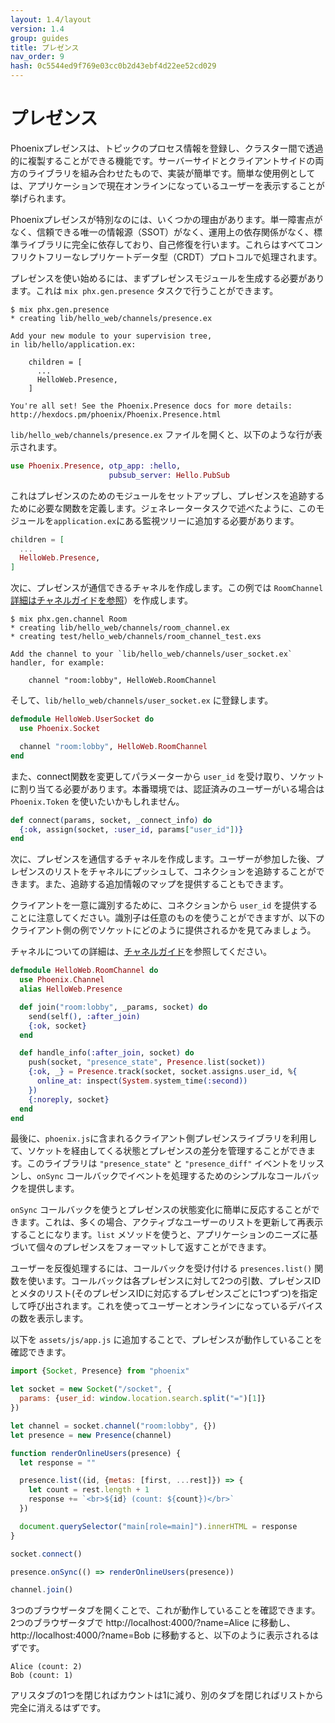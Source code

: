 ```yaml
---
layout: 1.4/layout
version: 1.4
group: guides
title: プレゼンス
nav_order: 9
hash: 0c5544ed9f769e03cc0b2d43ebf4d22ee52cd029
---
```


# プレゼンス

Phoenixプレゼンスは、トピックのプロセス情報を登録し、クラスター間で透過的に複製することができる機能です。サーバーサイドとクライアントサイドの両方のライブラリを組み合わせたもので、実装が簡単です。簡単な使用例としては、アプリケーションで現在オンラインになっているユーザーを表示することが挙げられます。 

Phoenixプレゼンスが特別なのには、いくつかの理由があります。単一障害点がなく、信頼できる唯一の情報源（SSOT）がなく、運用上の依存関係がなく、標準ライブラリに完全に依存しており、自己修復を行います。これらはすべてコンフリクトフリーなレプリケートデータ型（CRDT）プロトコルで処理されます。 

プレゼンスを使い始めるには、まずプレゼンスモジュールを生成する必要があります。これは `mix phx.gen.presence` タスクで行うことができます。 

```console
$ mix phx.gen.presence
* creating lib/hello_web/channels/presence.ex

Add your new module to your supervision tree,
in lib/hello/application.ex:

    children = [
      ...
      HelloWeb.Presence,
    ]

You're all set! See the Phoenix.Presence docs for more details:
http://hexdocs.pm/phoenix/Phoenix.Presence.html
```

`lib/hello_web/channels/presence.ex` ファイルを開くと、以下のような行が表示されます。

```elixir
use Phoenix.Presence, otp_app: :hello,
                      pubsub_server: Hello.PubSub
```

これはプレゼンスのためのモジュールをセットアップし、プレゼンスを追跡するために必要な関数を定義します。ジェネレータータスクで述べたように、このモジュールを`application.ex`にある監視ツリーに追加する必要があります。

```elixir
children = [
  ...
  HelloWeb.Presence,
]
```

次に、プレゼンスが通信できるチャネルを作成します。この例では `RoomChannel` [詳細はチャネルガイドを参照](channels.html)）を作成します。

```console
$ mix phx.gen.channel Room
* creating lib/hello_web/channels/room_channel.ex
* creating test/hello_web/channels/room_channel_test.exs

Add the channel to your `lib/hello_web/channels/user_socket.ex` handler, for example:

    channel "room:lobby", HelloWeb.RoomChannel
```

そして、`lib/hello_web/channels/user_socket.ex` に登録します。

```elixir
defmodule HelloWeb.UserSocket do
  use Phoenix.Socket

  channel "room:lobby", HelloWeb.RoomChannel
end
```

また、connect関数を変更してパラメーターから `user_id` を受け取り、ソケットに割り当てる必要があります。本番環境では、認証済みのユーザーがいる場合は `Phoenix.Token` を使いたいかもしれません。

```elixir
def connect(params, socket, _connect_info) do
  {:ok, assign(socket, :user_id, params["user_id"])}
end
```

次に、プレゼンスを通信するチャネルを作成します。ユーザーが参加した後、プレゼンスのリストをチャネルにプッシュして、コネクションを追跡することができます。また、追跡する追加情報のマップを提供することもできます。

クライアントを一意に識別するために、コネクションから `user_id` を提供することに注意してください。識別子は任意のものを使うことができますが、以下のクライアント側の例でソケットにどのように提供されるかを見てみましょう。

チャネルについての詳細は、[チャネルガイド](channels.html)を参照してください。


```elixir
defmodule HelloWeb.RoomChannel do
  use Phoenix.Channel
  alias HelloWeb.Presence

  def join("room:lobby", _params, socket) do
    send(self(), :after_join)
    {:ok, socket}
  end

  def handle_info(:after_join, socket) do
    push(socket, "presence_state", Presence.list(socket))
    {:ok, _} = Presence.track(socket, socket.assigns.user_id, %{
      online_at: inspect(System.system_time(:second))
    })
    {:noreply, socket}
  end
end
```

最後に、`phoenix.js`に含まれるクライアント側プレゼンスライブラリを利用して、ソケットを経由してくる状態とプレゼンスの差分を管理することができます。このライブラリは `"presence_state"` と `"presence_diff"` イベントをリッスンし、`onSync` コールバックでイベントを処理するためのシンプルなコールバックを提供します。

`onSync` コールバックを使うとプレゼンスの状態変化に簡単に反応することができます。これは、多くの場合、アクティブなユーザーのリストを更新して再表示することになります。`list` メソッドを使うと、アプリケーションのニーズに基づいて個々のプレゼンスをフォーマットして返すことができます。

ユーザーを反復処理するには、コールバックを受け付ける `presences.list()` 関数を使います。コールバックは各プレゼンスに対して2つの引数、プレゼンスIDとメタのリスト(そのプレゼンスIDに対応するプレゼンスごとに1つずつ)を指定して呼び出されます。これを使ってユーザーとオンラインになっているデバイスの数を表示します。

以下を `assets/js/app.js` に追加することで、プレゼンスが動作していることを確認できます。

```javascript
import {Socket, Presence} from "phoenix"

let socket = new Socket("/socket", {
  params: {user_id: window.location.search.split("=")[1]}
})

let channel = socket.channel("room:lobby", {})
let presence = new Presence(channel)

function renderOnlineUsers(presence) {
  let response = ""

  presence.list((id, {metas: [first, ...rest]}) => {
    let count = rest.length + 1
    response += `<br>${id} (count: ${count})</br>`
  })

  document.querySelector("main[role=main]").innerHTML = response
}

socket.connect()

presence.onSync(() => renderOnlineUsers(presence))

channel.join()
```

3つのブラウザータブを開くことで、これが動作していることを確認できます。2つのブラウザータブで http://localhost:4000/?name=Alice に移動し、 http://localhost:4000/?name=Bob に移動すると、以下のように表示されるはずです。 

```plaintext
Alice (count: 2)
Bob (count: 1)
```

アリスタブの1つを閉じればカウントは1に減り、別のタブを閉じればリストから完全に消えるはずです。
